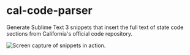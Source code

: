 # cal-code-parser
Generate Sublime Text 3 snippets that insert the full text of state code sections from California's official code repository.

![Screen capture of snippets in action.](http://www.gregkochansky.com/images/screen.gif "Screen capture of snippets in action.")
